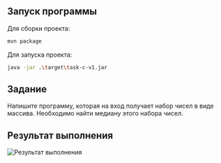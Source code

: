 ## Запуск программы

Для сборки проекта:

```sh
mvn package
```

Для запуска проекта:

```sh
java -jar .\target\task-c-v1.jar
```

## Задание
Напишите программу, которая на вход получает набор чисел в виде массива. Необходимо найти медиану этого набора чисел.

## Результат выполнения

![Результат выполнения](https://github.com/StudentRoman/java-course/assets/143340583/d9a3d0b3-ac9e-4cbe-ab9c-41ebdeaa10a0)
